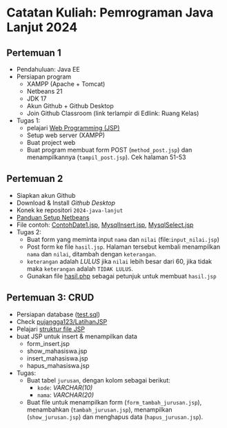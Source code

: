 # Catatan Kuliah: Pemrograman Java Lanjut 2024

## Pertemuan 1
- Pendahuluan: Java EE
- Persiapan program
  - XAMPP (Apache + Tomcat)
  - Netbeans 21
  - JDK 17
  - Akun Github + Github Desktop 
  - Join Github Classroom (link terlampir di Edlink: Ruang Kelas)
- Tugas 1:
  - pelajari [Web Programming (JSP)](docs/res/Web-Programming-(JSP).pdf)
  - Setup web server (XAMPP)
  - Buat project web
  - Buat program membuat form POST (`method_post.jsp`) dan menampilkannya (`tampil_post.jsp`). Cek halaman 51-53
  
## Pertemuan 2
- Siapkan akun Github
- Download & Install _Github Desktop_
- Konek ke repositori `2024-java-lanjut`
- [Panduan Setup Netbeans](docs/setup.md)
- File contoh: [ContohDate1.jsp](src/ContohDate1.jsp), [MysqlInsert.jsp](src/MysqlInsert.jsp), [MysqlSelect.jsp](src/MysqlSelect.jsp.jsp)
- Tugas 2:
  - Buat form yang meminta input `nama` dan `nilai` (file:`input_nilai.jsp`)
  - Post form ke file `hasil.jsp`. Halaman tersebut kembali menampilkan `nama` dan `nilai`, ditambah dengan `keterangan`.
  - `keterangan` adalah _LULUS_ jika `nilai` lebih besar dari 60, jika tidak maka `keterangan` adalah `TIDAK LULUS`.
  - Gunakan file [hasil.php](https://github.com/ruang-belajar/java-ee/blob/master/src/hasil.php) sebagai petunjuk untuk membuat `hasil.jsp`

## Pertemuan 3: CRUD
- Persiapan database ([test.sql](src/test.sql))
- Check [pujangga123/LatihanJSP](https://github.com/pujangga123/LatihanJSP)
- Pelajari [struktur file JSP](docs/struktur-file.md)
- buat JSP untuk insert & menampilkan data
  - form_insert.jsp
  - show_mahasiswa.jsp
  - insert_mahasiswa.jsp
  - hapus_mahasiswa.jsp
- Tugas:
  - Buat tabel `jurusan`, dengan kolom sebagai berikut:
    - `kode`: _VARCHAR(10)_
    - `nama`: _VARCHAR(20)_
  - Buat file untuk menampilkan form (`form_tambah_jurusan.jsp`), menambahkan (`tambah_jurusan.jsp`), menampilkan (`show_jurusan.jsp`) dan menghapus data (`hapus_jurusan.jsp`).